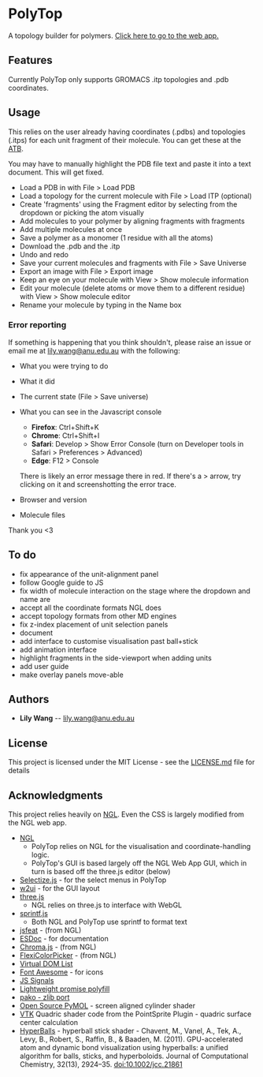 # PolyTop

A topology builder for polymers. [Click here to go to the web app.](https://lilyminium.github.io/polytop/)

## Features
Currently PolyTop only supports GROMACS .itp topologies and .pdb coordinates.


## Usage
This relies on the user already having coordinates (.pdbs) and topologies (.itps) for 
each unit fragment of their molecule. You can get these at the [ATB](https://atb.uq.edu.au/).

You may have to manually highlight the PDB file text and paste it into a text document. This 
will get fixed.


- Load a PDB in with File > Load PDB
- Load a topology for the current molecule with File > Load ITP (optional)
- Create 'fragments' using the Fragment editor by selecting from the dropdown or picking the atom visually
- Add molecules to your polymer by aligning fragments with fragments
- Add multiple molecules at once
- Save a polymer as a monomer (1 residue with all the atoms)
- Download the .pdb and the .itp
- Undo and redo
- Save your current molecules and fragments with File > Save Universe
- Export an image with File > Export image
- Keep an eye on your molecule with View > Show molecule information
- Edit your molecule (delete atoms or move them to a different residue) with View > Show molecule editor
- Rename your molecule by typing in the Name box


### Error reporting

If something is happening that you think shouldn't, please raise an issue or 
email me at 
[lily.wang@anu.edu.au](mailto:lily.wang@anu.edu.au) with the following:
- What you were trying to do
- What it did
- The current state (File > Save universe)
- What you can see in the Javascript console
    - **Firefox**: Ctrl+Shift+K
    - **Chrome**: Ctrl+Shift+I
    - **Safari**: Develop > Show Error Console (turn on Developer tools in Safari > Preferences > Advanced)
    - **Edge**: F12 > Console

    There is likely an error message there in red. If there's a > arrow, try clicking on it
    and screenshotting the error trace.
- Browser and version
- Molecule files

Thank you <3

## To do
- fix appearance of the unit-alignment panel
- follow Google guide to JS
- fix width of molecule interaction on the stage where the dropdown and name are
- accept all the coordinate formats NGL does
- accept topology formats from other MD engines
- fix z-index placement of unit selection panels
- document
- add interface to customise visualisation past ball+stick
- add animation interface
- highlight fragments in the side-viewport when adding units
- add user guide
- make overlay panels move-able



## Authors

* **Lily Wang** -- <lily.wang@anu.edu.au>

## License

This project is licensed under the MIT License - see the [LICENSE.md](LICENSE.md) file for details

## Acknowledgments

This project relies heavily on [NGL](https://github.com/arose/ngl). Even the CSS is largely modified 
from the NGL web app.

* [NGL](https://github.com/arose/ngl)
    - PolyTop relies on NGL for the visualisation and coordinate-handling logic.
    - PolyTop's GUI is based largely off the NGL Web App GUI, which in turn is based off the three.js editor (below)
* [Selectize.js](https://selectize.github.io/selectize.js/) - for the select menus in PolyTop
* [w2ui](http://w2ui.com/web/) - for the GUI layout
* [three.js](http://threejs.org/)
    - NGL relies on three.js to interface with WebGL
* [sprintf.js](https://github.com/alexei/sprintf.js)
    - Both NGL and PolyTop use sprintf to format text
* [jsfeat](http://inspirit.github.io/jsfeat/) - (from NGL)
* [ESDoc](https://esdoc.org/) - for documentation
* [Chroma.js](https://github.com/gka/chroma.js) - (from NGL)
* [FlexiColorPicker](https://github.com/DavidDurman/FlexiColorPicker) - (from NGL)
* [Virtual DOM List](https://github.com/sergi/virtual-list)
* [Font Awesome](http://fontawesome.io) - for icons
* [JS Signals](http://millermedeiros.github.com/js-signals)
* [Lightweight promise polyfill](https://github.com/taylorhakes/promise-polyfill)
* [pako - zlib port](https://github.com/nodeca/pako)
* [Open Source PyMOL](http://sourceforge.net/projects/pymol/) - screen aligned cylinder shader
* [VTK](http://www.vtk.org/) Quadric shader code from the PointSprite Plugin - quadric surface center calculation
* [HyperBalls](http://sourceforge.net/projects/hyperballs/) - hyperball stick shader - Chavent, M., Vanel, A., Tek, A., Levy, B., Robert, S., Raffin, B., &amp; Baaden, M. (2011). GPU-accelerated atom and dynamic bond visualization using hyperballs: a unified algorithm for balls, sticks, and hyperboloids. Journal of Computational Chemistry, 32(13), 2924–35. [doi:10.1002/jcc.21861](https://dx.doi.org/10.1002/jcc.21861)


